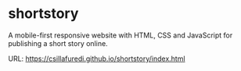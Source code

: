 # shortstory
A mobile-first responsive website with HTML, CSS and JavaScript for publishing a short story online.

URL: https://csillafuredi.github.io/shortstory/index.html

